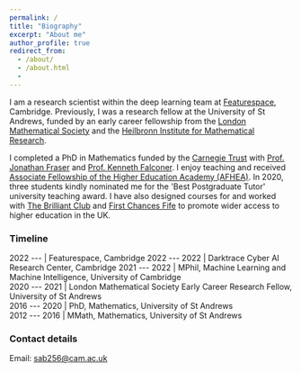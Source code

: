 ```yaml
---
permalink: /
title: "Biography"
excerpt: "About me"
author_profile: true
redirect_from:
  - /about/
  - /about.html
  -
---
```

 I am a research scientist within the deep learning team at [Featurespace](https://www.featurespace.com/), Cambridge. Previously, I was a research fellow at the University of St Andrews, funded by an early career fellowship from the [London Mathematical Society](https://www.lms.ac.uk/) and the [Heilbronn Institute for Mathematical Research](https://heilbronn.ac.uk/).

I completed a PhD in Mathematics funded by the [Carnegie Trust](https://www.carnegie-trust.org/) with [Prof. Jonathan Fraser](http://www.mcs.st-andrews.ac.uk/~jmf32/) and [Prof. Kenneth Falconer](http://www.mcs.st-and.ac.uk/~kenneth/). I enjoy teaching and received [Associate Fellowship of the Higher Education Academy (AFHEA)](https://stuartburrell.github.io/files/cert-afhea.pdf). In 2020, three students kindly nominated me for the 'Best Postgraduate Tutor' university teaching award. I have also designed courses for and worked with [The Brilliant Club](https://thebrilliantclub.org/) and [First Chances Fife](https://www.firstchancesfife.ac.uk/) to promote wider access to higher education in the UK.

### Timeline
2022 ---   | Featurespace, Cambridge 
2022 --- 2022  | Darktrace Cyber AI Research Center, Cambridge
2021 --- 2022  | MPhil, Machine Learning and Machine Intelligence, University of Cambridge  
2020 --- 2021  | London Mathematical Society Early Career Research Fellow, University of St Andrews  
2016 --- 2020  | PhD, Mathematics, University of St Andrews  
2012 --- 2016  | MMath, Mathematics, University of St Andrews  

### Contact details

Email: sab256@cam.ac.uk
